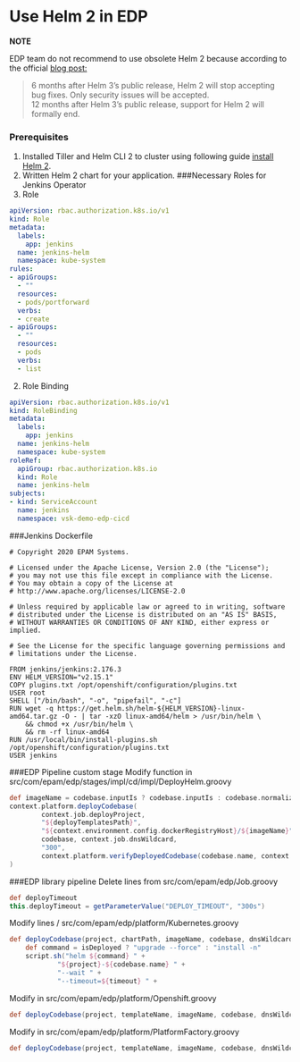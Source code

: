 # Use Helm 2 in EDP


**NOTE**

EDP team do not recommend to use obsolete Helm 2 because according to the official [blog post:](https://helm.sh/blog/2019-10-22-helm-2150-released/)

> 6 months after Helm 3’s public release, Helm 2 will stop accepting bug fixes. Only security issues will be accepted.  
 12 months after Helm 3’s public release, support for Helm 2 will formally end.


### Prerequisites
1. Installed Tiller and Helm CLI 2 to cluster using following guide [install Helm 2](install_helm2.md).
2. Written Helm 2 chart for your application.
###Necessary Roles for Jenkins Operator
1. Role
```yaml
apiVersion: rbac.authorization.k8s.io/v1
kind: Role
metadata:
  labels:
    app: jenkins
  name: jenkins-helm
  namespace: kube-system
rules:
- apiGroups:
  - ""
  resources:
  - pods/portforward
  verbs:
  - create
- apiGroups:
  - ""
  resources:
  - pods
  verbs:
  - list
```
2. Role Binding
```yaml
apiVersion: rbac.authorization.k8s.io/v1
kind: RoleBinding
metadata:
  labels:
    app: jenkins
  name: jenkins-helm
  namespace: kube-system
roleRef:
  apiGroup: rbac.authorization.k8s.io
  kind: Role
  name: jenkins-helm
subjects:
- kind: ServiceAccount
  name: jenkins
  namespace: vsk-demo-edp-cicd
``` 
###Jenkins Dockerfile
```
# Copyright 2020 EPAM Systems.

# Licensed under the Apache License, Version 2.0 (the "License");
# you may not use this file except in compliance with the License.
# You may obtain a copy of the License at
# http://www.apache.org/licenses/LICENSE-2.0

# Unless required by applicable law or agreed to in writing, software
# distributed under the License is distributed on an "AS IS" BASIS,
# WITHOUT WARRANTIES OR CONDITIONS OF ANY KIND, either express or implied.

# See the License for the specific language governing permissions and
# limitations under the License.

FROM jenkins/jenkins:2.176.3
ENV HELM_VERSION="v2.15.1"
COPY plugins.txt /opt/openshift/configuration/plugins.txt
USER root
SHELL ["/bin/bash", "-o", "pipefail", "-c"]
RUN wget -q https://get.helm.sh/helm-${HELM_VERSION}-linux-amd64.tar.gz -O - | tar -xzO linux-amd64/helm > /usr/bin/helm \
    && chmod +x /usr/bin/helm \
    && rm -rf linux-amd64
RUN /usr/local/bin/install-plugins.sh /opt/openshift/configuration/plugins.txt
USER jenkins
```
###EDP Pipeline custom stage
Modify function in  src/com/epam/edp/stages/impl/cd/impl/DeployHelm.groovy
```groovy
def imageName = codebase.inputIs ? codebase.inputIs : codebase.normalizedName
context.platform.deployCodebase(
        context.job.deployProject,
        "${deployTemplatesPath}",
        "${context.environment.config.dockerRegistryHost}/${imageName}",
        codebase, context.job.dnsWildcard,
        "300",
        context.platform.verifyDeployedCodebase(codebase.name, context.job.deployProject)
)
```
###EDP library pipeline
Delete lines from src/com/epam/edp/Job.groovy
```groovy
def deployTimeout
this.deployTimeout = getParameterValue("DEPLOY_TIMEOUT", "300s")
```
Modify lines / src/com/epam/edp/platform/Kubernetes.groovy
```groovy
def deployCodebase(project, chartPath, imageName, codebase, dnsWildcard, timeout, isDeployed) {
    def command = isDeployed ? "upgrade --force" : "install -n"
    script.sh("helm ${command} " +
            "${project}-${codebase.name} " +
            "--wait " +
            "--timeout=${timeout} " +
```
Modify in src/com/epam/edp/platform/Openshift.groovy
```groovy
def deployCodebase(project, templateName, imageName, codebase, dnsWildcard = null, timeout = null, isDeployed = null)
```
Modify in src/com/epam/edp/platform/PlatformFactory.groovy
```groovy
def deployCodebase(project, templateName, imageName, codebase, dnsWildcard, timeout, isDeployed)
```